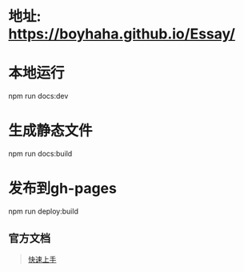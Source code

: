 # 地址: https://boyhaha.github.io/Essay/

# 本地运行
npm run docs:dev

# 生成静态文件
npm run docs:build

# 发布到gh-pages
npm run deploy:build

## 官方文档
> [快速上手](https://vuepress.vuejs.org/zh/)